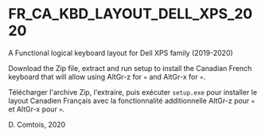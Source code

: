 # FR_CA_KBD_LAYOUT_DELL_XPS_2020
A Functional logical keyboard layout for Dell XPS family (2019-2020)

Download the Zip file, extract and run setup to install the Canadian French keyboard that will allow using AltGr-z for `«` and AltGr-x for `»`.

Télécharger l'archive Zip, l'extraire, puis exécuter `setup.exe` pour installer le layout Canadien Français avec la fonctionnalité additionnelle AltGr-z pour `«` et AltGr-x pour `»`.

D. Comtois, 2020
